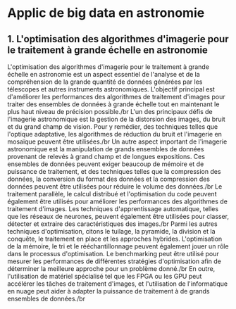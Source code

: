 # Applic de big data en astronomie

##  1. L'optimisation des algorithmes d'imagerie pour le traitement à grande échelle en astronomie 

L'optimisation des algorithmes d'imagerie pour le traitement à grande échelle en astronomie est un aspect essentiel de l'analyse et de la compréhension de la grande quantité de données générées par les télescopes et autres instruments astronomiques. L'objectif principal est d'améliorer les performances des algorithmes de traitement d'images pour traiter des ensembles de données à grande échelle tout en maintenant le plus haut niveau de précision possible./br
L'un des principaux défis de l'imagerie astronomique est la gestion de la distorsion des images, du bruit et du grand champ de vision. Pour y remédier, des techniques telles que l'optique adaptative, les algorithmes de réduction du bruit et l'imagerie en mosaïque peuvent être utilisées./br
Un autre aspect important de l'imagerie astronomique est la manipulation de grands ensembles de données provenant de relevés à grand champ et de longues expositions. Ces ensembles de données peuvent exiger beaucoup de mémoire et de puissance de traitement, et des techniques telles que la compression des données, la conversion du format des données et la compression des données peuvent être utilisées pour réduire le volume des données./br
Le traitement parallèle, le calcul distribué et l'optimisation du code peuvent également être utilisés pour améliorer les performances des algorithmes de traitement d'images. Les techniques d'apprentissage automatique, telles que les réseaux de neurones, peuvent également être utilisées pour classer, détecter et extraire des caractéristiques des images./br
Parmi les autres techniques d'optimisation, citons le tuilage, la pyramide, la division et la conquête, le traitement en place et les approches hybrides. L'optimisation de la mémoire, le tri et le rééchantillonnage peuvent également jouer un rôle dans le processus d'optimisation. Le benchmarking peut être utilisé pour mesurer les performances de différentes stratégies d'optimisation afin de déterminer la meilleure approche pour un problème donné./br
En outre, l'utilisation de matériel spécialisé tel que les FPGA ou les GPU peut accélérer les tâches de traitement d'images, et l'utilisation de l'informatique en nuage peut aider à adapter la puissance de traitement à de grands ensembles de données./br
